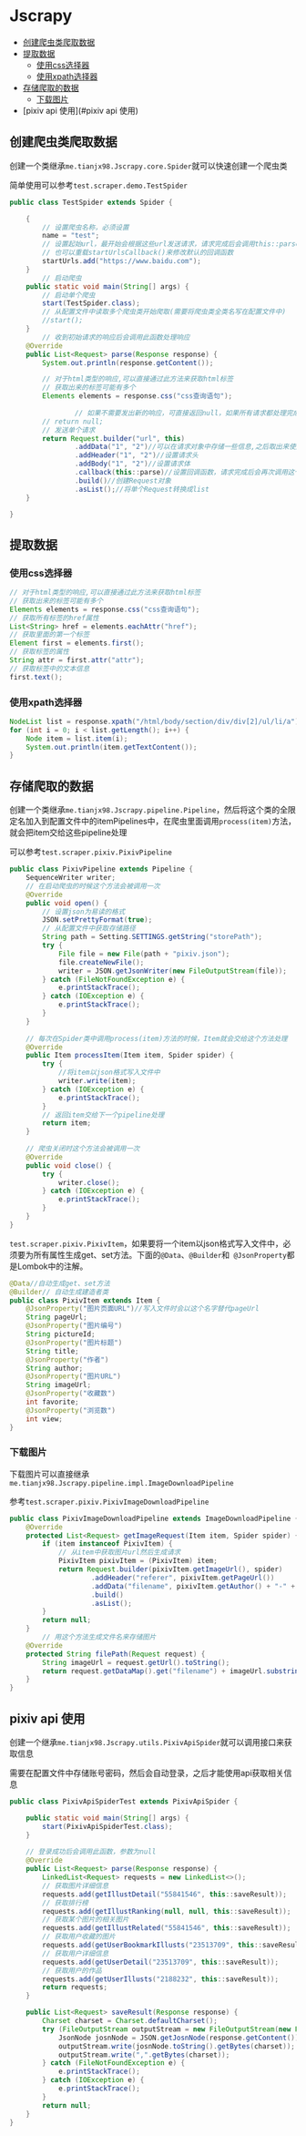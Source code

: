 # Jscrapy

* [创建爬虫类爬取数据](#创建爬虫类爬取数据)
* [提取数据](#提取数据)
  + [使用css选择器](#使用css选择器)
  + [使用xpath选择器](#使用xpath选择器)
* [存储爬取的数据](#存储爬取的数据)
  + [下载图片](#下载图片)
* [pixiv api 使用](#pixiv api 使用)

## 创建爬虫类爬取数据

创建一个类继承`me.tianjx98.Jscrapy.core.Spider`就可以快速创建一个爬虫类

简单使用可以参考`test.scraper.demo.TestSpider`

```java
public class TestSpider extends Spider {

    {
        // 设置爬虫名称，必须设置
        name = "test";
        // 设置起始url，最开始会根据这些url发送请求，请求完成后会调用this::parse函数处理响应
        // 也可以重载startUrlsCallback()来修改默认的回调函数
        startUrls.add("https://www.baidu.com");
    }
		// 启动爬虫
    public static void main(String[] args) {
      	// 启动单个爬虫
        start(TestSpider.class);
      	// 从配置文件中读取多个爬虫类开始爬取(需要将爬虫类全类名写在配置文件中)
      	//start();
    }
		// 收到初始请求的响应后会调用此函数处理响应
    @Override
    public List<Request> parse(Response response) {
        System.out.println(response.getContent());

        // 对于html类型的响应,可以直接通过此方法来获取html标签
        // 获取出来的标签可能有多个
        Elements elements = response.css("css查询语句");
      
				// 如果不需要发出新的响应，可直接返回null，如果所有请求都处理完成，爬虫自动关闭
        // return null;
        // 发送单个请求
        return Request.builder("url", this)
                .addData("1", "2")//可以在请求对象中存储一些信息,之后取出来使用
                .addHeader("1", "2")//设置请求头
                .addBody("1", "2")//设置请求体
                .callback(this::parse)//设置回调函数，请求完成后会再次调用这个函数
                .build()//创建Request对象
                .asList();//将单个Request转换成list
    }

}
```

## 提取数据

### 使用css选择器

```java
// 对于html类型的响应,可以直接通过此方法来获取html标签
// 获取出来的标签可能有多个
Elements elements = response.css("css查询语句");
// 获取所有标签的href属性
List<String> href = elements.eachAttr("href");
// 获取里面的第一个标签
Element first = elements.first();
// 获取标签的属性
String attr = first.attr("attr");
// 获取标签中的文本信息
first.text();
```

### 使用xpath选择器

```java
NodeList list = response.xpath("/html/body/section/div/div[2]/ul/li/a");
for (int i = 0; i < list.getLength(); i++) {
    Node item = list.item(i);
    System.out.println(item.getTextContent());
}
```

## 存储爬取的数据

创建一个类继承`me.tianjx98.Jscrapy.pipeline.Pipeline`，然后将这个类的全限定名加入到配置文件中的itemPipelines中，在爬虫里面调用`process(item)`方法，就会把item交给这些pipeline处理

可以参考`test.scraper.pixiv.PixivPipeline`

```java
public class PixivPipeline extends Pipeline {
    SequenceWriter writer;
  	// 在启动爬虫的时候这个方法会被调用一次
    @Override
    public void open() {
        // 设置json为易读的格式
        JSON.setPrettyFormat(true);
        // 从配置文件中获取存储路径
        String path = Setting.SETTINGS.getString("storePath");
        try {
            File file = new File(path + "pixiv.json");
            file.createNewFile();
            writer = JSON.getJsonWriter(new FileOutputStream(file));
        } catch (FileNotFoundException e) {
            e.printStackTrace();
        } catch (IOException e) {
            e.printStackTrace();
        }
    }
		
  	// 每次在Spider类中调用process(item)方法的时候，Item就会交给这个方法处理
    @Override
    public Item processItem(Item item, Spider spider) {
        try {
          	//将item以json格式写入文件中
            writer.write(item);
        } catch (IOException e) {
            e.printStackTrace();
        }
        // 返回item交给下一个pipeline处理
        return item;
    }
		
  	// 爬虫关闭时这个方法会被调用一次
    @Override
    public void close() {
        try {
            writer.close();
        } catch (IOException e) {
            e.printStackTrace();
        }
    }
}
```

`test.scraper.pixiv.PixivItem`，如果要将一个item以json格式写入文件中，必须要为所有属性生成get、set方法。下面的`@Data`、`@Builder`和` @JsonProperty`都是Lombok中的注解。

```java
@Data//自动生成get、set方法
@Builder// 自动生成建造者类
public class PixivItem extends Item {
    @JsonProperty("图片页面URL")//写入文件时会以这个名字替代pageUrl
    String pageUrl;
    @JsonProperty("图片编号")
    String pictureId;
    @JsonProperty("图片标题")
    String title;
    @JsonProperty("作者")
    String author;
    @JsonProperty("图片URL")
    String imageUrl;
    @JsonProperty("收藏数")
    int favorite;
    @JsonProperty("浏览数")
    int view;
}
```

### 下载图片

下载图片可以直接继承`me.tianjx98.Jscrapy.pipeline.impl.ImageDownloadPipeline`

参考`test.scraper.pixiv.PixivImageDownloadPipeline`

```java
public class PixivImageDownloadPipeline extends ImageDownloadPipeline {
    @Override
    protected List<Request> getImageRequest(Item item, Spider spider) {
        if (item instanceof PixivItem) {
            // 从item中获取图片url然后生成请求
            PixivItem pixivItem = (PixivItem) item;
            return Request.builder(pixivItem.getImageUrl(), spider)
                    .addHeader("referer", pixivItem.getPageUrl())
                    .addData("filename", pixivItem.getAuthor() + "-" + pixivItem.getTitle())
                    .build()
                    .asList();
        }
        return null;
    }
		// 用这个方法生成文件名来存储图片
    @Override
    protected String filePath(Request request) {
        String imageUrl = request.getUrl().toString();
        return request.getDataMap().get("filename") + imageUrl.substring(imageUrl.lastIndexOf("."));
    }
}
```

## pixiv api 使用

创建一个继承`me.tianjx98.Jscrapy.utils.PixivApiSpider`就可以调用接口来获取信息

需要在配置文件中存储账号密码，然后会自动登录，之后才能使用api获取相关信息

```java
public class PixivApiSpiderTest extends PixivApiSpider {

    public static void main(String[] args) {
        start(PixivApiSpiderTest.class);
    }
		
  	// 登录成功后会调用此函数，参数为null
    @Override
    public List<Request> parse(Response response) {
        LinkedList<Request> requests = new LinkedList<>();
        // 获取图片详细信息
        requests.add(getIllustDetail("55841546", this::saveResult));
        // 获取排行榜
        requests.add(getIllustRanking(null, null, this::saveResult));
        // 获取某个图片的相关图片
        requests.add(getIllustRelated("55841546", this::saveResult));
        // 获取用户收藏的图片
        requests.add(getUserBookmarkIllusts("23513709", this::saveResult));
        // 获取用户详细信息
        requests.add(getUserDetail("23513709", this::saveResult));
        // 获取用户的作品
        requests.add(getUserIllusts("2188232", this::saveResult));
        return requests;
    }

    public List<Request> saveResult(Response response) {
        Charset charset = Charset.defaultCharset();
        try (FileOutputStream outputStream = new FileOutputStream(new File("pixivApiTest.json"), true)) {
            JsonNode josnNode = JSON.getJosnNode(response.getContent());
            outputStream.write(josnNode.toString().getBytes(charset));
            outputStream.write(",".getBytes(charset));
        } catch (FileNotFoundException e) {
            e.printStackTrace();
        } catch (IOException e) {
            e.printStackTrace();
        }
        return null;
    }
}
```
